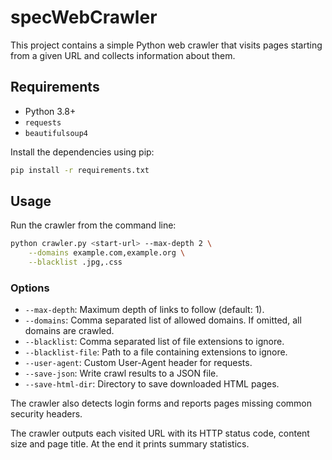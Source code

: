 # specWebCrawler

This project contains a simple Python web crawler that visits pages starting
from a given URL and collects information about them.

## Requirements

* Python 3.8+
* `requests`
* `beautifulsoup4`

Install the dependencies using pip:

```bash
pip install -r requirements.txt
```

## Usage

Run the crawler from the command line:

```bash
python crawler.py <start-url> --max-depth 2 \
    --domains example.com,example.org \
    --blacklist .jpg,.css
```

### Options

* `--max-depth`: Maximum depth of links to follow (default: 1).
* `--domains`: Comma separated list of allowed domains. If omitted, all domains
  are crawled.
* `--blacklist`: Comma separated list of file extensions to ignore.
* `--blacklist-file`: Path to a file containing extensions to ignore.
* `--user-agent`: Custom User-Agent header for requests.
* `--save-json`: Write crawl results to a JSON file.
* `--save-html-dir`: Directory to save downloaded HTML pages.

The crawler also detects login forms and reports pages missing common security headers.

The crawler outputs each visited URL with its HTTP status code, content size and
page title. At the end it prints summary statistics.

